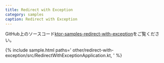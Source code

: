 ```yaml
---
title: Redirect with Exception
category: samples
caption: Redirect with Exception
---
```


GitHub上のソースコード[ktor-samples-redirect-with-exception](https://github.com/ktorio/ktor-samples/tree/master/other/redirect-with-exception)をご覧ください。

{% include sample.html paths='
    other/redirect-with-exception/src/RedirectWithExceptionApplication.kt,
' %}
